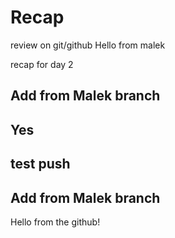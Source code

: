 # Recap
review on git/github
Hello from malek

recap for day 2

## Add from Malek branch
## Yes
## test push 


## Add from Malek branch
Hello from the github!

